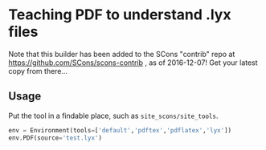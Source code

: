 
# Teaching PDF to understand .lyx files

Note that this builder has been added to the SCons "contrib" repo at https://github.com/SCons/scons-contrib , as of 2016-12-07! Get your latest copy from there... 

## Usage

Put the tool in a findable place, such as `site_scons/site_tools`.

```python
env = Environment(tools=['default','pdftex','pdflatex','lyx'])
env.PDF(source='test.lyx')

```
